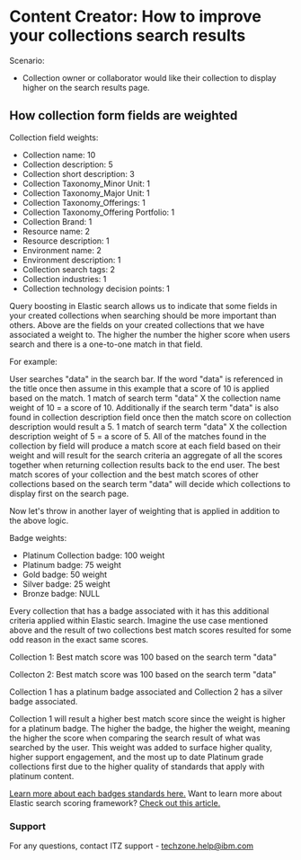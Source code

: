 # Content Creator: How to improve your collections search results

Scenario:

- Collection owner or collaborator would like their collection to display higher on the search results page. 

## How collection form fields are weighted 

Collection field weights:
- Collection name: 10
- Collection description: 5
- Collection short description: 3
- Collection Taxonomy_Minor Unit: 1
- Collection Taxonomy_Major Unit: 1
- Collection Taxonomy_Offerings: 1
- Collection Taxonomy_Offering Portfolio: 1
- Collection Brand: 1
- Resource name: 2
- Resource description: 1
- Environment name: 2
- Environment description: 1 
- Collection search tags: 2
- Collection industries: 1
- Collection technology decision points: 1

Query boosting in Elastic search allows us to indicate that some fields in your created collections when searching should be more important than others. Above are the fields on your created collections that we have associated a weight to. The higher the number the higher score when users search and there is a one-to-one match in that field. 

For example: 

User searches "data" in the search bar. If the word "data" is referenced in the title once then assume in this example that a score of 10 is applied based on the match. 1 match of search term "data" X the collection name weight of 10 = a score of 10. Additionally if the search term "data" is also found in collection description field once then the match score on collection description would result a 5. 1 match of search term "data" X the collection description weight of 5 = a score of 5. All of the matches found in the collection by field will produce a match score at each field based on their weight and will result for the search criteria an aggregate of all the scores together when returning collection results back to the end user. The best match scores of your collection and the best match scores of other collections based on the search term "data" will decide which collections to display first on the search page. 

Now let's throw in another layer of weighting that is applied in addition to the above logic.

Badge weights:
- Platinum Collection badge: 100 weight
- Platinum badge:  75 weight
- Gold badge: 50 weight
- Silver badge: 25 weight
- Bronze badge: NULL

Every collection that has a badge associated with it has this additional criteria applied within Elastic search. Imagine the use case mentioned above and the result of two collections best match scores resulted for some odd reason in the exact same scores. 

Collection 1: Best match score was 100 based on the search term "data"

Collecton 2: Best match score was 100 based on the search term "data"

Collection 1 has a platinum badge associated and Collection 2 has a silver badge associated. 

Collection 1 will result a higher best match score since the weight is higher for a platinum badge. The higher the badge, the higher the weight, meaning the higher the score when comparing the search result of what was searched by the user. This weight was added to surface higher quality, higher support engagement, and the most up to date Platinum grade collections first due to the higher quality of standards that apply with platinum content. 

[Learn more about each badges standards here.](https://ibm.box.com/s/rw6lxuoor1q2vvrdy3r194a96bhwjt6u)
Want to learn more about Elastic search scoring framework? [Check out this article.](https://www.compose.com/articles/how-scoring-works-in-elasticsearch/)

### Support

For any questions, contact ITZ support - techzone.help@ibm.com

